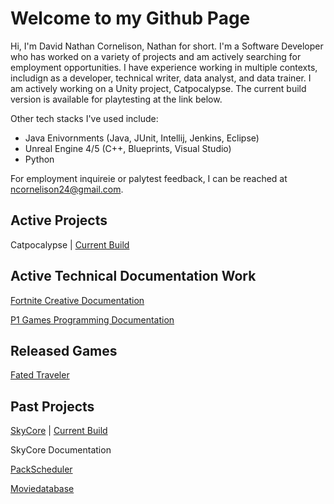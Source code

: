 # Welcome to my Github Page
Hi, I'm David Nathan Cornelison, Nathan for short. I'm a Software Developer who has worked on a variety of projects and am actively searching for employment opportunities. I have experience working in multiple contexts, includign as a developer, technical writer, data analyst, and data trainer. I am actively working on a Unity project, Catpocalypse. The current build version is available for playtesting at the link below.

Other tech stacks I've used include:
- Java Enivornments (Java, JUnit, Intellij, Jenkins, Eclipse)
- Unreal Engine 4/5 (C++, Blueprints, Visual Studio)
- Python 

For employment inquireie or palytest feedback, I can be reached at ncornelison24@gmail.com.

## Active Projects

Catpocalypse | [Current Build](https://nate3323.itch.io/catpocalypse)

## Active Technical Documentation Work

[Fortnite Creative Documentation](https://dev.epicgames.com/documentation/en-us/fortnite-creative/storm-wars-in-fortnite-creative)

[P1 Games Programming Documentation](https://p1programming.notice.site/)

## Released Games
[Fated Traveler](https://nate3323.itch.io/fated-traveler)

## Past Projects
[SkyCore](https://github.com/P1Gaming/SkyCore) | [Current Build](https://redeagle-p1.itch.io/skyjellies)

SkyCore Documentation

[PackScheduler](https://github.com/nate3323/PackScheduler)

[Moviedatabase](https://github.com/nate3323/movie-database)
<!---
nate3323/nate3323 is a ✨ special ✨ repository because its `README.md` (this file) appears on your GitHub profile.
You can click the Preview link to take a look at your changes.
--->
